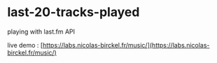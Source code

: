 # last-20-tracks-played
playing with last.fm API

live demo : [https://labs.nicolas-birckel.fr/music/](https://labs.nicolas-birckel.fr/music/)

